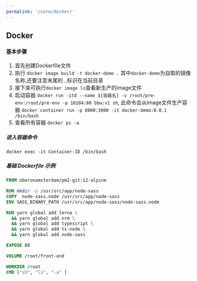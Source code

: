 ```yaml
---
permalink: '/core/docker/'
---
```


## Docker

#### 基本步骤
1. 首先创建Dockerfile文件
2. 执行 `docker image build -t docker-demo .`
其中`docker-demo`为自取的镜像名称,还要注意末尾的`.`,标识在当前目录
3. 接下来可执行`docker image ls`查看新生产的image文件
4. 启动容器 `docker run -itd --name ${容器名} -v /root/pre-env:/root/pre-env -p 10104:80 bbw:v1 sh`, 此命令会从image文件生产容器
  `docker container run -p 8000:3000 -it docker-demo:0.0.1 /bin/bash`
5. 查看所有容器 `docker ps -a`

  ##### 进入容器命令
  `docker exec -it Container-ID /bin/bash`

  ##### 基础 Dockerfile 示例
  ```dockerfile
FROM oberonamsterdam/pm2-git:12-alpine

RUN mkdir -p /usr/src/app/node-sass
COPY  node-sass.node /usr/src/app/node-sass
ENV SASS_BINARY_PATH /usr/src/app/node-sass/node-sass.node

RUN yarn global add lerna \
    && yarn global add nrm \
    && yarn global add typescript \
    && yarn global add ts-node \
    && yarn global add node-sass

EXPOSE 80

VOLUME /root/front-end

WORKDIR /root
CMD ["sh", "ls", "-a" ]
  ```
